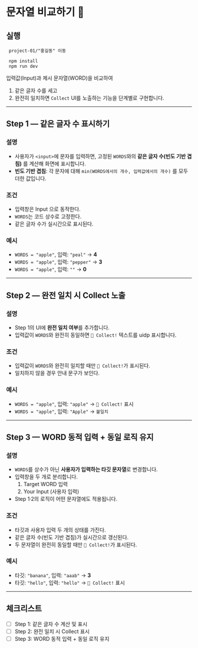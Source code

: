 # 문자열 비교하기 📝

## 실행 
```angular2html
 project-01/"홍길동" 이동 

 npm install
 npm run dev    
```

입력값(Input)과 제시 문자열(WORD)을 비교하여
1) 같은 글자 수를 세고
2) 완전히 일치하면 `Collect` UI를 노출하는 기능을 단계별로 구현합니다.

---

## Step 1 — 같은 글자 수 표시하기

### 설명
- 사용자가 `<input>`에 문자를 입력하면, 고정된 `WORDS`와의 **같은 글자 수(빈도 기반 겹침)** 를 계산해 화면에 표시합니다.
- **빈도 기반 겹침**: 각 문자에 대해 `min(WORDS에서의 개수, 입력값에서의 개수)` 를 모두 더한 값입니다.

### 조건
- 입력창은 Input 으로 동작한다.
- `WORDS`는 코드 상수로 고정한다.
- 같은 글자 수가 실시간으로 표시된다.

### 예시
- `WORDS = "apple"`, 입력: `"peal"` → **4**
- `WORDS = "apple"`, 입력: `"pepper"` → **3**
- `WORDS = "apple"`, 입력: `""` → **0**

---

## Step 2 — 완전 일치 시 Collect 노출

### 설명
- Step 1의 UI에 **완전 일치 여부**를 추가합니다.
- 입력값이 `WORDS`와 완전히 동일하면 `🎉 Collect!` 텍스트를 uidp 표시합니다.

### 조건
- 입력값이 `WORDS`와 완전히 일치할 때만 `🎉 Collect!`가 표시된다.
- 일치하지 않을 경우 안내 문구가 보인다.

### 예시
- `WORDS = "apple"`, 입력: `"apple"` → `🎉 Collect!` 표시
- `WORDS = "apple"`, 입력: `"Apple"` → `불일치`

---

## Step 3 — WORD 동적 입력 + 동일 로직 유지

### 설명
- `WORDS`를 상수가 아닌 **사용자가 입력하는 타깃 문자열**로 변경합니다.
- 입력창을 두 개로 분리합니다.
    1. Target WORD 입력
    2. Your Input (사용자 입력)
- Step 1·2의 로직이 어떤 문자열에도 적용됩니다.

### 조건
- 타깃과 사용자 입력 두 개의 상태를 가진다.
- 같은 글자 수(빈도 기반 겹침)가 실시간으로 갱신된다.
- 두 문자열이 완전히 동일할 때만 `🎉 Collect!`가 표시된다.

### 예시
- 타깃: `"banana"`, 입력: `"aaab"` → **3**
- 타깃: `"hello"`, 입력: `"hello"` → `🎉 Collect!` 표시

---

## 체크리스트
- [ ] Step 1: 같은 글자 수 계산 및 표시
- [ ] Step 2: 완전 일치 시 Collect 표시
- [ ] Step 3: WORD 동적 입력 + 동일 로직 유지  
